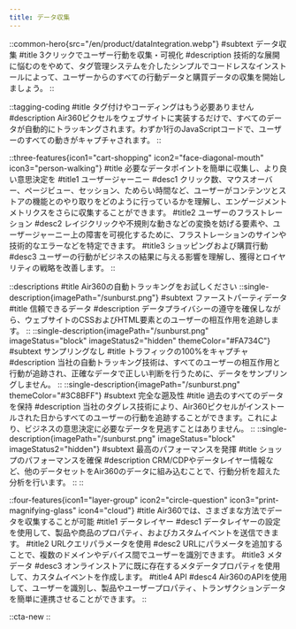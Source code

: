 ```yaml
---
title: データ収集
---
```


::common-hero{src="/en/product/dataIntegration.webp"}
#subtext
データ収集
#title
3クリックでユーザー行動を収集・可視化
#description
技術的な展開に悩むのをやめて、タグ管理システムを介したシンプルでコードレスなインストールによって、ユーザーからのすべての行動データと購買データの収集を開始しましょう。
::

::tagging-coding
#title
タグ付けやコーディングはもう必要ありません
#description
Air360ピクセルをウェブサイトに実装するだけで、すべてのデータが自動的にトラッキングされます。わずか1行のJavaScriptコードで、ユーザーのすべての動きがキャプチャされます。
::

::three-features{icon1="cart-shopping" icon2="face-diagonal-mouth" icon3="person-walking"}
#title
必要なデータポイントを簡単に収集し、より良い意思決定を
#title1
ユーザージャーニー
#desc1
クリック数、マウスオーバー、ページビュー、セッション、ためらい時間など、ユーザーがコンテンツとストアの機能とのやり取りをどのように行っているかを理解し、エンゲージメントメトリクスをさらに収集することができます。
#title2
ユーザーのフラストレーション
#desc2
レイジクリックや不規則な動きなどの変換を妨げる要素や、ユーザージャーニー上の障害を可視化するために、フラストレーションのサインや技術的なエラーなどを特定できます。
#title3
ショッピングおよび購買行動
#desc3
ユーザーの行動がビジネスの結果に与える影響を理解し、獲得とロイヤリティの戦略を改善します。
::

::descriptions
#title
Air360の自動トラッキングをお試しください
::single-description{imagePath="/sunburst.png"}
#subtext
ファーストパーティデータ
#title
信頼できるデータ
#description
データプライバシーの遵守を確保しながら、ウェブサイトのCSSおよびHTML要素とのユーザーの相互作用を追跡します。
::
::single-description{imagePath="/sunburst.png" imageStatus="block" imageStatus2="hidden" themeColor="#FA734C"}
#subtext
サンプリングなし
#title
トラフィックの100%をキャプチャ
#description
当社の自動トラッキング技術は、すべてのユーザーの相互作用と行動が追跡され、正確なデータで正しい判断を行うために、データをサンプリングしません。
::
::single-description{imagePath="/sunburst.png" themeColor="#3C8BFF"}
#subtext
完全な遡及性
#title
過去のすべてのデータを保持
#description
当社のタグレス技術により、Air360ピクセルがインストールされた日からすべてのユーザーの行動を追跡することができます。これにより、ビジネスの意思決定に必要なデータを見逃すことはありません。
::
::single-description{imagePath="/sunburst.png" imageStatus="block" imageStatus2="hidden"}
#subtext
最高のパフォーマンスを発揮
#title
ショップのパフォーマンスを確保
#description
CRM/CDPやデータレイヤー情報など、他のデータセットをAir360のデータに組み込むことで、行動分析を超えた分析を行います。
::
::

::four-features{icon1="layer-group" icon2="circle-question" icon3="print-magnifying-glass" icon4="cloud"}
#title
Air360では、さまざまな方法でデータを収集することが可能
#title1
データレイヤー
#desc1
データレイヤーの設定を使用して、製品や商品のプロパティ、およびカスタムイベントを送信できます。
#title2
URLクエリパラメータを使用
#desc2
URLにパラメータを追加することで、複数のドメインやデバイス間でユーザーを識別できます。
#title3
メタデータ
#desc3
オンラインストアに既に存在するメタデータプロパティを使用して、カスタムイベントを作成します。
#title4
API
#desc4
Air360のAPIを使用して、ユーザーを識別し、製品やユーザープロパティ、トランザクションデータを簡単に連携させることができます。
::

::cta-new
::